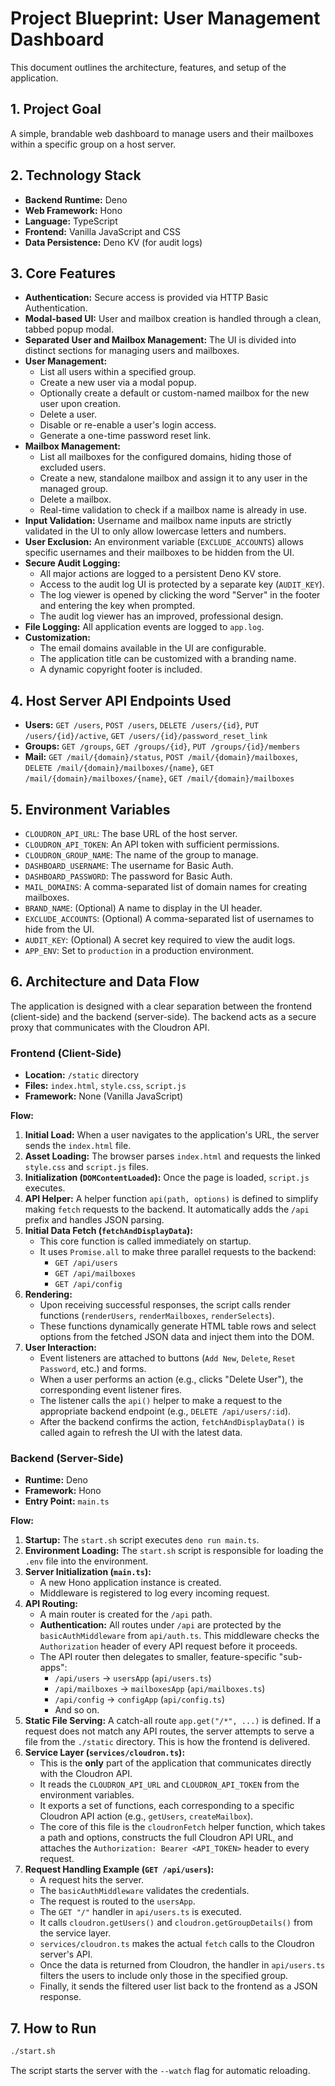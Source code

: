 # Project Blueprint: User Management Dashboard

This document outlines the architecture, features, and setup of the application.

## 1. Project Goal

A simple, brandable web dashboard to manage users and their mailboxes within a specific group on a host server.

## 2. Technology Stack

*   **Backend Runtime:** Deno
*   **Web Framework:** Hono
*   **Language:** TypeScript
*   **Frontend:** Vanilla JavaScript and CSS
*   **Data Persistence:** Deno KV (for audit logs)

## 3. Core Features

*   **Authentication:** Secure access is provided via HTTP Basic Authentication.
*   **Modal-based UI:** User and mailbox creation is handled through a clean, tabbed popup modal.
*   **Separated User and Mailbox Management:** The UI is divided into distinct sections for managing users and mailboxes.
*   **User Management:**
    *   List all users within a specified group.
    *   Create a new user via a modal popup.
    *   Optionally create a default or custom-named mailbox for the new user upon creation.
    *   Delete a user.
    *   Disable or re-enable a user's login access.
    *   Generate a one-time password reset link.
*   **Mailbox Management:**
    *   List all mailboxes for the configured domains, hiding those of excluded users.
    *   Create a new, standalone mailbox and assign it to any user in the managed group.
    *   Delete a mailbox.
    *   Real-time validation to check if a mailbox name is already in use.
*   **Input Validation:** Username and mailbox name inputs are strictly validated in the UI to only allow lowercase letters and numbers.
*   **User Exclusion:** An environment variable (`EXCLUDE_ACCOUNTS`) allows specific usernames and their mailboxes to be hidden from the UI.
*   **Secure Audit Logging:**
    *   All major actions are logged to a persistent Deno KV store.
    *   Access to the audit log UI is protected by a separate key (`AUDIT_KEY`).
    *   The log viewer is opened by clicking the word "Server" in the footer and entering the key when prompted.
    *   The audit log viewer has an improved, professional design.
*   **File Logging:** All application events are logged to `app.log`.
*   **Customization:**
    *   The email domains available in the UI are configurable.
    *   The application title can be customized with a branding name.
    *   A dynamic copyright footer is included.

## 4. Host Server API Endpoints Used

*   **Users:** `GET /users`, `POST /users`, `DELETE /users/{id}`, `PUT /users/{id}/active`, `GET /users/{id}/password_reset_link`
*   **Groups:** `GET /groups`, `GET /groups/{id}`, `PUT /groups/{id}/members`
*   **Mail:** `GET /mail/{domain}/status`, `POST /mail/{domain}/mailboxes`, `DELETE /mail/{domain}/mailboxes/{name}`, `GET /mail/{domain}/mailboxes/{name}`, `GET /mail/{domain}/mailboxes`

## 5. Environment Variables

*   `CLOUDRON_API_URL`: The base URL of the host server.
*   `CLOUDRON_API_TOKEN`: An API token with sufficient permissions.
*   `CLOUDRON_GROUP_NAME`: The name of the group to manage.
*   `DASHBOARD_USERNAME`: The username for Basic Auth.
*   `DASHBOARD_PASSWORD`: The password for Basic Auth.
*   `MAIL_DOMAINS`: A comma-separated list of domain names for creating mailboxes.
*   `BRAND_NAME`: (Optional) A name to display in the UI header.
*   `EXCLUDE_ACCOUNTS`: (Optional) A comma-separated list of usernames to hide from the UI.
*   `AUDIT_KEY`: (Optional) A secret key required to view the audit logs.
*   `APP_ENV`: Set to `production` in a production environment.

## 6. Architecture and Data Flow

The application is designed with a clear separation between the frontend (client-side) and the backend (server-side). The backend acts as a secure proxy that communicates with the Cloudron API.

### Frontend (Client-Side)

*   **Location:** `/static` directory
*   **Files:** `index.html`, `style.css`, `script.js`
*   **Framework:** None (Vanilla JavaScript)

**Flow:**

1.  **Initial Load:** When a user navigates to the application's URL, the server sends the `index.html` file.
2.  **Asset Loading:** The browser parses `index.html` and requests the linked `style.css` and `script.js` files.
3.  **Initialization (`DOMContentLoaded`):** Once the page is loaded, `script.js` executes.
4.  **API Helper:** A helper function `api(path, options)` is defined to simplify making `fetch` requests to the backend. It automatically adds the `/api` prefix and handles JSON parsing.
5.  **Initial Data Fetch (`fetchAndDisplayData`):**
    *   This core function is called immediately on startup.
    *   It uses `Promise.all` to make three parallel requests to the backend:
        *   `GET /api/users`
        *   `GET /api/mailboxes`
        *   `GET /api/config`
6.  **Rendering:**
    *   Upon receiving successful responses, the script calls render functions (`renderUsers`, `renderMailboxes`, `renderSelects`).
    *   These functions dynamically generate HTML table rows and select options from the fetched JSON data and inject them into the DOM.
7.  **User Interaction:**
    *   Event listeners are attached to buttons (`Add New`, `Delete`, `Reset Password`, etc.) and forms.
    *   When a user performs an action (e.g., clicks "Delete User"), the corresponding event listener fires.
    *   The listener calls the `api()` helper to make a request to the appropriate backend endpoint (e.g., `DELETE /api/users/:id`).
    *   After the backend confirms the action, `fetchAndDisplayData()` is called again to refresh the UI with the latest data.

### Backend (Server-Side)

*   **Runtime:** Deno
*   **Framework:** Hono
*   **Entry Point:** `main.ts`

**Flow:**

1.  **Startup:** The `start.sh` script executes `deno run main.ts`.
2.  **Environment Loading:** The `start.sh` script is responsible for loading the `.env` file into the environment.
3.  **Server Initialization (`main.ts`):**
    *   A new Hono application instance is created.
    *   Middleware is registered to log every incoming request.
4.  **API Routing:**
    *   A main router is created for the `/api` path.
    *   **Authentication:** All routes under `/api` are protected by the `basicAuthMiddleware` from `api/auth.ts`. This middleware checks the `Authorization` header of every API request before it proceeds.
    *   The API router then delegates to smaller, feature-specific "sub-apps":
        *   `/api/users` -> `usersApp` (`api/users.ts`)
        *   `/api/mailboxes` -> `mailboxesApp` (`api/mailboxes.ts`)
        *   `/api/config` -> `configApp` (`api/config.ts`)
        *   And so on.
5.  **Static File Serving:** A catch-all route `app.get("/*", ...)` is defined. If a request does not match any API routes, the server attempts to serve a file from the `./static` directory. This is how the frontend is delivered.
6.  **Service Layer (`services/cloudron.ts`):**
    *   This is the **only** part of the application that communicates directly with the Cloudron API.
    *   It reads the `CLOUDRON_API_URL` and `CLOUDRON_API_TOKEN` from the environment variables.
    *   It exports a set of functions, each corresponding to a specific Cloudron API action (e.g., `getUsers`, `createMailbox`).
    *   The core of this file is the `cloudronFetch` helper function, which takes a path and options, constructs the full Cloudron API URL, and attaches the `Authorization: Bearer <API_TOKEN>` header to every request.
7.  **Request Handling Example (`GET /api/users`):**
    *   A request hits the server.
    *   The `basicAuthMiddleware` validates the credentials.
    *   The request is routed to the `usersApp`.
    *   The `GET "/"` handler in `api/users.ts` is executed.
    *   It calls `cloudron.getUsers()` and `cloudron.getGroupDetails()` from the service layer.
    *   `services/cloudron.ts` makes the actual `fetch` calls to the Cloudron server's API.
    *   Once the data is returned from Cloudron, the handler in `api/users.ts` filters the users to include only those in the specified group.
    *   Finally, it sends the filtered user list back to the frontend as a JSON response.

## 7. How to Run

```bash
./start.sh
```
The script starts the server with the `--watch` flag for automatic reloading.